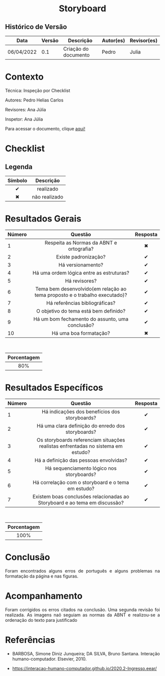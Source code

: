 # <center>Storyboard

## Histórico de Versão

| Data       | Versão | Descrição            | Autor(es) | Revisor(es) |
| ---------- | ------ | -------------------- | --------- | ----------- |
| 06/04/2022 | 0.1    | Criação do documento | Pedro     | Julia       |

<div align="justify">

# Contexto

Técnica: Inspeção por Checklist

Autores: Pedro Helias Carlos

Revisores: Ana Júlia

Inspetor: Ana Júlia

Para acessar o documento, clique <a href="documentos/paginas/projeto/StoryBoard/storyBoard.md">aqui!</a>

# Checklist

## Legenda

<div align="center">

| Símbolo   | Descrição              |
| --------- | ---------------------- |
| <center>✔ | <center>realizado      |
| <center>✖ | <center> não realizado |

</div>

# Resultados Gerais

<div align = "center">

| Número | Questão                                                                            | Resposta  |
| ------ | ---------------------------------------------------------------------------------- | --------- |
| 1      | <center>Respeita as Normas da ABNT e ortografia?                                   | <center>✖ |
| 2      | <center>Existe padronização?                                                       | <center>✔ |
| 3      | <center>Há versionamento?                                                          | <center>✔ |
| 4      | <center>Há uma ordem lógica entre as estruturas?                                   | <center>✔ |
| 5      | <center>Há revisores?                                                              | <center>✔ |
| 6      | <center>Tema bem desenvolvido(em relação ao tema proposto e o trabalho executado)? | <center>✔ |
| 7      | <center>Há referências bibliográficas?                                             | <center>✔ |
| 8      | <center>O objetivo do tema está bem definido?                                      | <center>✔ |
| 9      | <center>Há um bom fechamento do assunto, uma conclusão?                            | <center>✔ |
| 10     | <center>Há uma boa formatação?                                                     | <center>✖ |

<br>

| Porcentagem |
| ----------- |
| <center>80% |

</div>

# Resultados Específicos

<div align = "center">

| Número | Questão                                                                                  | Resposta  |
| ------ | ---------------------------------------------------------------------------------------- | --------- |
| 1      | <center> Há indicações dos benefícios dos storyboards?                                   | <center>✔ |
| 2      | <center>Há uma clara definição do enredo dos storyboards?                                | <center>✔ |
| 3      | <center>Os storyboards referenciam situações realistas enfrentadas no sistema em estudo? | <center>✔ |
| 4      | <center>Há a definição das pessoas envolvidas?                                           | <center>✔ |
| 5      | <center>Há sequenciamento lógico nos storyboards?                                        | <center>✔ |
| 6      | <center>Há correlação com o storyboard e o tema em estudo?                               | <center>✔ |
| 7      | <center>Existem boas conclusões relacionadas ao Storyboard e ao tema em discussão?       | <center>✔ |

<br>

| Porcentagem  |
| ------------ |
| <center>100% |

</div>

# Conclusão

Foram encontrados alguns erros de português e alguns problemas na formatação da página e nas figuras.

# Acompanhamento

Foram corrigidos os erros citados na conclusão. Uma segunda revisão foi realizada. As imagens naõ seguiam as normas da ABNT e realizou-se a ordenação do texto para justificado

# Referências

- BARBOSA, Simone Diniz Junqueira; DA SILVA, Bruno Santana. Interação humano-computador. Elsevier, 2010.

- https://interacao-humano-computador.github.io/2020.2-Ingresso.eear/

